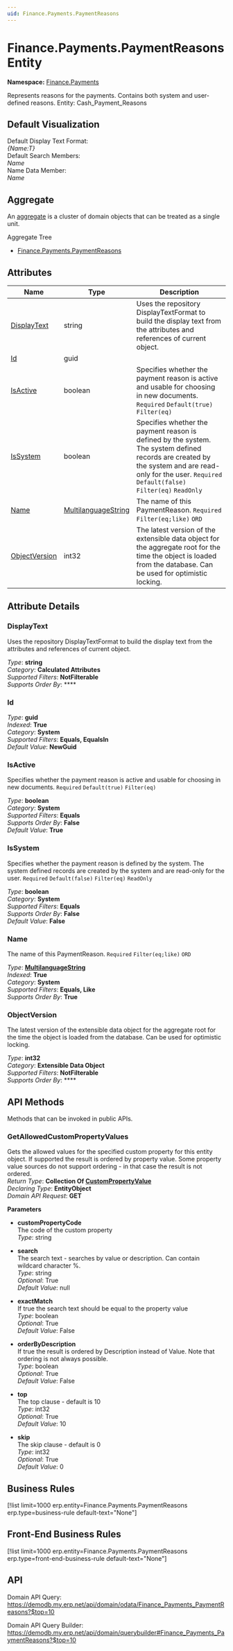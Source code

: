 ```yaml
---
uid: Finance.Payments.PaymentReasons
---
```

# Finance.Payments.PaymentReasons Entity

**Namespace:** [Finance.Payments](Finance.Payments.md)  

Represents reasons for the payments. Contains both system and user-defined reasons. Entity: Cash_Payment_Reasons

## Default Visualization
Default Display Text Format:  
_{Name:T}_  
Default Search Members:  
_Name_  
Name Data Member:  
_Name_  

## Aggregate
An [aggregate](https://docs.erp.net/tech/advanced/concepts/aggregates.html) is a cluster of domain objects that can be treated as a single unit.  

Aggregate Tree  
* [Finance.Payments.PaymentReasons](Finance.Payments.PaymentReasons.md)  

## Attributes

| Name | Type | Description |
| ---- | ---- | --- |
| [DisplayText](Finance.Payments.PaymentReasons.md#displaytext) | string | Uses the repository DisplayTextFormat to build the display text from the attributes and references of current object. 
| [Id](Finance.Payments.PaymentReasons.md#id) | guid |  
| [IsActive](Finance.Payments.PaymentReasons.md#isactive) | boolean | Specifies whether the payment reason is active and usable for choosing in new documents. `Required` `Default(true)` `Filter(eq)` 
| [IsSystem](Finance.Payments.PaymentReasons.md#issystem) | boolean | Specifies whether the payment reason is defined by the system. The system defined records are created by the system and are read-only for the user. `Required` `Default(false)` `Filter(eq)` `ReadOnly` 
| [Name](Finance.Payments.PaymentReasons.md#name) | [MultilanguageString](../data-types.md#multilanguagestring) | The name of this PaymentReason. `Required` `Filter(eq;like)` `ORD` 
| [ObjectVersion](Finance.Payments.PaymentReasons.md#objectversion) | int32 | The latest version of the extensible data object for the aggregate root for the time the object is loaded from the database. Can be used for optimistic locking. 


## Attribute Details

### DisplayText

Uses the repository DisplayTextFormat to build the display text from the attributes and references of current object.

_Type_: **string**  
_Category_: **Calculated Attributes**  
_Supported Filters_: **NotFilterable**  
_Supports Order By_: ****  

### Id

_Type_: **guid**  
_Indexed_: **True**  
_Category_: **System**  
_Supported Filters_: **Equals, EqualsIn**  
_Default Value_: **NewGuid**  

### IsActive

Specifies whether the payment reason is active and usable for choosing in new documents. `Required` `Default(true)` `Filter(eq)`

_Type_: **boolean**  
_Category_: **System**  
_Supported Filters_: **Equals**  
_Supports Order By_: **False**  
_Default Value_: **True**  

### IsSystem

Specifies whether the payment reason is defined by the system. The system defined records are created by the system and are read-only for the user. `Required` `Default(false)` `Filter(eq)` `ReadOnly`

_Type_: **boolean**  
_Category_: **System**  
_Supported Filters_: **Equals**  
_Supports Order By_: **False**  
_Default Value_: **False**  

### Name

The name of this PaymentReason. `Required` `Filter(eq;like)` `ORD`

_Type_: **[MultilanguageString](../data-types.md#multilanguagestring)**  
_Indexed_: **True**  
_Category_: **System**  
_Supported Filters_: **Equals, Like**  
_Supports Order By_: **True**  

### ObjectVersion

The latest version of the extensible data object for the aggregate root for the time the object is loaded from the database. Can be used for optimistic locking.

_Type_: **int32**  
_Category_: **Extensible Data Object**  
_Supported Filters_: **NotFilterable**  
_Supports Order By_: ****  


## API Methods

Methods that can be invoked in public APIs.

### GetAllowedCustomPropertyValues

Gets the allowed values for the specified custom property for this entity object.              If supported the result is ordered by property value. Some property value sources do not support ordering - in that case the result is not ordered.  
_Return Type_: **Collection Of [CustomPropertyValue](../data-types.md#general.custompropertyvalue)**  
_Declaring Type_: **EntityObject**  
_Domain API Request_: **GET**  

**Parameters**  
  * **customPropertyCode**  
    The code of the custom property  
    _Type_: string  

  * **search**  
    The search text - searches by value or description. Can contain wildcard character %.  
    _Type_: string  
     _Optional_: True  
    _Default Value_: null  

  * **exactMatch**  
    If true the search text should be equal to the property value  
    _Type_: boolean  
     _Optional_: True  
    _Default Value_: False  

  * **orderByDescription**  
    If true the result is ordered by Description instead of Value. Note that ordering is not always possible.  
    _Type_: boolean  
     _Optional_: True  
    _Default Value_: False  

  * **top**  
    The top clause - default is 10  
    _Type_: int32  
     _Optional_: True  
    _Default Value_: 10  

  * **skip**  
    The skip clause - default is 0  
    _Type_: int32  
     _Optional_: True  
    _Default Value_: 0  



## Business Rules

[!list limit=1000 erp.entity=Finance.Payments.PaymentReasons erp.type=business-rule default-text="None"]

## Front-End Business Rules

[!list limit=1000 erp.entity=Finance.Payments.PaymentReasons erp.type=front-end-business-rule default-text="None"]

## API

Domain API Query:
<https://demodb.my.erp.net/api/domain/odata/Finance_Payments_PaymentReasons?$top=10>

Domain API Query Builder:
<https://demodb.my.erp.net/api/domain/querybuilder#Finance_Payments_PaymentReasons?$top=10>

